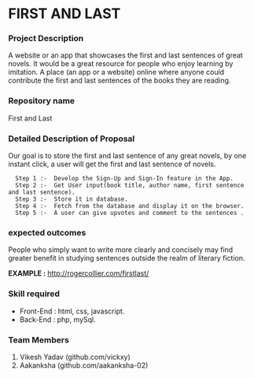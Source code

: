 # FIRST AND LAST

### Project Description

A website or an app that showcases the first and last sentences of great novels. It would be a great resource for people who enjoy learning by imitation. A place (an app or a website) online where anyone could contribute the first and last sentences of the books they are reading.

### Repository name 

First and Last

### Detailed Description of Proposal

Our goal is to store the first and last sentence of any great novels, by one instant click, a user will get the first and last sentence of novels.

```
  Step 1 :-  Develop the Sign-Up and Sign-In feature in the App. 
  Step 2 :-  Get User input(book title, author name, first sentence and last sentence).
  Step 3 :-  Store it in database.
  Step 4 :-  Fetch from the database and display it on the browser.
  Step 5 :-  A user can give upvotes and comment to the sentences .
```

### expected outcomes

People who simply want to write more clearly and concisely may find greater benefit in studying sentences outside the realm of literary fiction.

**EXAMPLE :** http://rogercollier.com/firstlast/


### Skill required

* Front-End :  html, css, javascript.
* Back-End  :  php, mySql.
		
### Team Members

1. Vikesh Yadav (github.com/vickxy)
2. Aakanksha (github.com/aakanksha-02)


